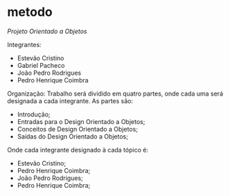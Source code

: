 # metodo

*Projeto Orientado a Objetos*

Integrantes:
- Estevão Cristino
- Gabriel Pacheco
- João Pedro Rodrigues
- Pedro Henrique Coimbra

Organização:
Trabalho será dividido em quatro partes, onde cada uma será designada a cada integrante.
As partes são: 

- Introdução;
- Entradas para o Design Orientado a Objetos;
- Conceitos de Design Orientado a Objetos;
- Saídas do Design Orientado a Objetos;

Onde cada integrante designado à cada tópico é:

- Estevão Cristino;
- Pedro Henrique Coimbra;
- João Pedro Rodrigues;
- Pedro Henrique Coimbra;

